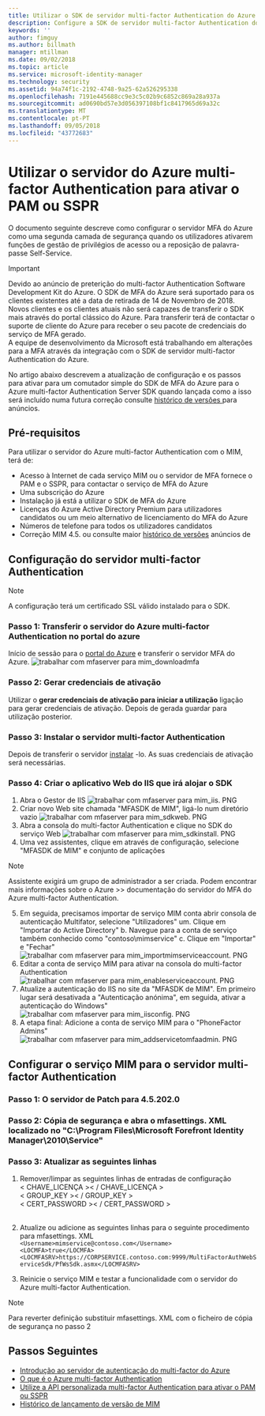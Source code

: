 ```yaml
---
title: Utilizar o SDK de servidor multi-factor Authentication do Azure para ativar o PAM ou cenários de SSPR | Documentos da Microsoft
description: Configure a SDK de servidor multi-factor Authentication do Azure como uma segunda camada de segurança, quando os utilizadores ativarem funções de Privileged Access Management e a reposição personalizada de palavra-passe.
keywords: ''
author: fimguy
ms.author: billmath
manager: mtillman
ms.date: 09/02/2018
ms.topic: article
ms.service: microsoft-identity-manager
ms.technology: security
ms.assetid: 94a74f1c-2192-4748-9a25-62a526295338
ms.openlocfilehash: 7191e445688cc9e3c5c02b9c6852c869a28a937a
ms.sourcegitcommit: ad0690bd57e3d056397108bf1c8417965d69a32c
ms.translationtype: MT
ms.contentlocale: pt-PT
ms.lasthandoff: 09/05/2018
ms.locfileid: "43772683"
---
```

# <a name="use-azure-multi-factor-authentication-server-to-activate-pam-or-sspr"></a>Utilizar o servidor do Azure multi-factor Authentication para ativar o PAM ou SSPR
O documento seguinte descreve como configurar o servidor MFA do Azure como uma segunda camada de segurança quando os utilizadores ativarem funções de gestão de privilégios de acesso ou a reposição de palavra-passe Self-Service.

> [!IMPORTANT]
> Devido ao anúncio de preterição do multi-factor Authentication Software Development Kit do Azure. O SDK de MFA do Azure será suportado para os clientes existentes até a data de retirada de 14 de Novembro de 2018. Novos clientes e os clientes atuais não será capazes de transferir o SDK mais através do portal clássico do Azure. Para transferir terá de contactar o suporte de cliente do Azure para receber o seu pacote de credenciais do serviço de MFA gerado. <br> A equipe de desenvolvimento da Microsoft está trabalhando em alterações para a MFA através da integração com o SDK de servidor multi-factor Authentication do Azure.

No artigo abaixo descrevem a atualização de configuração e os passos para ativar para um comutador simple do SDK de MFA do Azure para o Azure multi-factor Authentication Server SDK quando lançada como a isso será incluído numa futura correção consulte [histórico de versões ](/reference/version-history.md) para anúncios. 

## <a name="prerequisites"></a>Pré-requisitos

Para utilizar o servidor do Azure multi-factor Authentication com o MIM, terá de:

- Acesso à Internet de cada serviço MIM ou o servidor de MFA fornece o PAM e o SSPR, para contactar o serviço de MFA do Azure
- Uma subscrição do Azure
- Instalação já está a utilizar o SDK de MFA do Azure
- Licenças do Azure Active Directory Premium para utilizadores candidatos ou um meio alternativo de licenciamento do MFA do Azure
- Números de telefone para todos os utilizadores candidatos
- Correção MIM 4.5. ou consulte maior [histórico de versões](/reference/version-history.md) anúncios de

## <a name="azure-multi-factor-authentication-server-configuration"></a>Configuração do servidor multi-factor Authentication 
> [!NOTE] 
> A configuração terá um certificado SSL válido instalado para o SDK. 

### <a name="step-1-download-azure-multi-factor-authentication-server-from-the-azure-portal"></a>Passo 1: Transferir o servidor do Azure multi-factor Authentication no portal do azure 
Início de sessão para o [portal do Azure](https://portal.azure.com/) e transferir o servidor MFA do Azure.
![trabalhar com mfaserver para mim_downloadmfa](media/working-with-mfaserver-for-mim/working-with-mfaserver-for-mim_downloadmfa.PNG)

### <a name="step-2-generate-activation-credentials"></a>Passo 2: Gerar credenciais de ativação
Utilizar o **gerar credenciais de ativação para iniciar a utilização** ligação para gerar credenciais de ativação. Depois de gerada guardar para utilização posterior.

### <a name="step-3-install-the-azure-multi-factor-authentication-server"></a>Passo 3: Instalar o servidor multi-factor Authentication
Depois de transferir o servidor [instalar](https://docs.microsoft.com/en-us/azure/active-directory/authentication/howto-mfaserver-deploy#install-and-configure-the-mfa-server) -lo.  As suas credenciais de ativação será necessárias. 

### <a name="step-4-create-your-iis-web-application-that-will-host-the-sdk"></a>Passo 4: Criar o aplicativo Web do IIS que irá alojar o SDK
1. Abra o Gestor de IIS ![trabalhar com mfaserver para mim_iis. PNG](media/working-with-mfaserver-for-mim/working-with-mfaserver-for-mim_iis.PNG)
2.  Criar novo Web site chamada "MFASDK de MIM", ligá-lo num diretório vazio ![trabalhar com mfaserver para mim_sdkweb. PNG](media/working-with-mfaserver-for-mim/working-with-mfaserver-for-mim_sdkweb.PNG)
3. Abra a consola do multi-factor Authentication e clique no SDK do serviço Web ![trabalhar com mfaserver para mim_sdkinstall. PNG](media/working-with-mfaserver-for-mim/working-with-mfaserver-for-mim_sdkinstall.PNG)
4. Uma vez assistentes, clique em através de configuração, selecione "MFASDK de MIM" e conjunto de aplicações

> [!NOTE] 
> Assistente exigirá um grupo de administrador a ser criada. Podem encontrar mais informações sobre o Azure >> documentação do servidor do MFA do Azure multi-factor Authentication.

5. Em seguida, precisamos importar de serviço MIM conta abrir consola de autenticação Multifator, selecione "Utilizadores" um. Clique em "Importar do Active Directory" b. Navegue para a conta de serviço também conhecido como "contoso\mimservice" c. Clique em "Importar" e "Fechar" ![trabalhar com mfaserver para mim_importmimserviceaccount. PNG](media/working-with-mfaserver-for-mim/working-with-mfaserver-for-mim_importmimserviceaccount.PNG) 
6. Editar a conta de serviço MIM para ativar na consola do multi-factor Authentication ![trabalhar com mfaserver para mim_enableserviceaccount. PNG](media/working-with-mfaserver-for-mim/working-with-mfaserver-for-mim_enableserviceaccount.PNG)
7. Atualize a autenticação do IIS no site da "MFASDK de MIM". Em primeiro lugar será desativada a "Autenticação anónima", em seguida, ativar a autenticação do Windows" ![trabalhar com mfaserver para mim_iisconfig. PNG](media/working-with-mfaserver-for-mim/working-with-mfaserver-for-mim_iisconfig.PNG)
8. A etapa final: Adicione a conta de serviço MIM para o "PhoneFactor Admins" ![trabalhar com mfaserver para mim_addservicetomfaadmin. PNG](media/working-with-mfaserver-for-mim/working-with-mfaserver-for-mim_addservicetomfaadmin.PNG)

## <a name="configuring-the-mim-service-for-azure-multi-factor-authentication-server"></a>Configurar o serviço MIM para o servidor multi-factor Authentication 

### <a name="step-1-patch-server-to-452020"></a>Passo 1: O servidor de Patch para 4.5.202.0
 
### <a name="step-2-backup-and-open-the-mfasettingsxml-located-in-the-cprogram-filesmicrosoft-forefront-identity-manager2010service"></a>Passo 2: Cópia de segurança e abra o mfasettings. XML localizado no "C:\Program Files\Microsoft Forefront Identity Manager\2010\Service"

### <a name="step-3-update-the-following-lines"></a>Passo 3: Atualizar as seguintes linhas
1. Remover/limpar as seguintes linhas de entradas de configuração <br>
&LT; CHAVE_LICENÇA &GT;&LT; / CHAVE_LICENÇA &GT;<br>
&LT; GROUP_KEY &GT;&LT; / GROUP_KEY &GT;<br>
&LT; CERT_PASSWORD &GT;&LT; / CERT_PASSWORD &GT;<br>
<CertFilePath></CertFilePath><br>

2. Atualize ou adicione as seguintes linhas para o seguinte procedimento para mfasettings. XML <br>
`<Username>mimservice@contoso.com</Username>` <br>
`<LOCMFA>true</LOCMFA>`<br>
`<LOCMFASRV>https://CORPSERVICE.contoso.com:9999/MultiFactorAuthWebServiceSdk/PfWsSdk.asmx</LOCMFASRV>`

3. Reinicie o serviço MIM e testar a funcionalidade com o servidor do Azure multi-factor Authentication.

> [!NOTE] 
> Para reverter definição substituir mfasettings. XML com o ficheiro de cópia de segurança no passo 2


## <a name="next-steps"></a>Passos Seguintes

-    [Introdução ao servidor de autenticação do multi-factor do Azure](https://docs.microsoft.com/en-us/azure/active-directory/authentication/howto-mfaserver-deploy)
- [O que é o Azure multi-factor Authentication](https://docs.microsoft.com/azure/multi-factor-authentication/multi-factor-authentication)
- [Utilize a API personalizada multi-factor Authentication para ativar o PAM ou SSPR](Working-with-custommfaserver-for-mim.md)
- [Histórico de lançamento de versão de MIM](./reference/version-history.md)